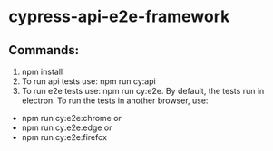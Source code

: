 # cypress-api-e2e-framework

## Commands:
1.  npm install
2.  To run api tests use: npm run cy:api
2.  To run e2e tests use: npm run cy:e2e. By default, the tests run in electron. To run the tests in another browser, use: 
- npm run cy:e2e:chrome or 
- npm run cy:e2e:edge or 
- npm run cy:e2e:firefox

